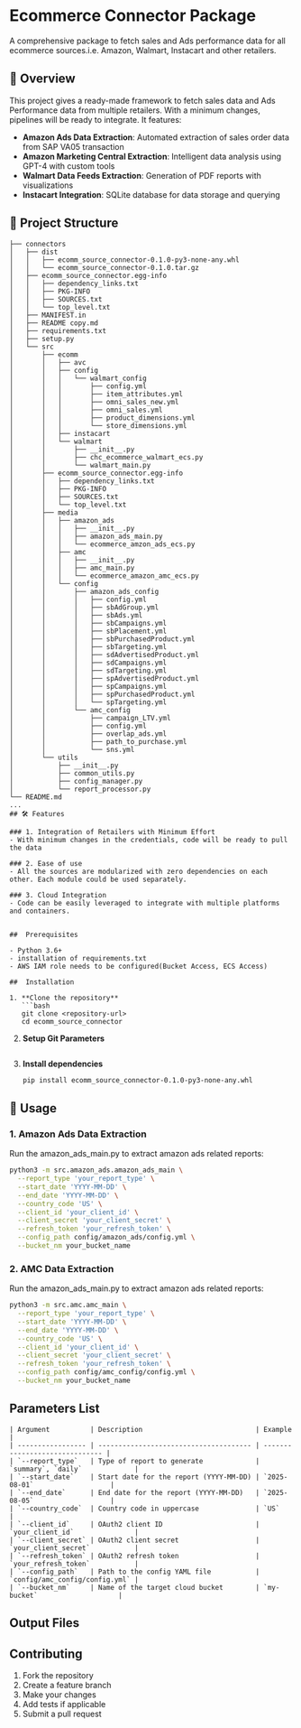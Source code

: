 # Ecommerce Connector Package 

A comprehensive package to fetch sales and Ads performance data for all ecommerce sources.i.e. Amazon, Walmart, Instacart and other retailers.

## 🚀 Overview

This project gives a ready-made framework to fetch sales data and Ads Performance data from multiple retailers. With a minimum changes, pipelines will be ready to integrate. It features:

- **Amazon Ads Data Extraction**: Automated extraction of sales order data from SAP VA05 transaction
- **Amazon Marketing Central Extraction**: Intelligent data analysis using GPT-4 with custom tools
- **Walmart Data Feeds Extraction**: Generation of PDF reports with visualizations
- **Instacart Integration**: SQLite database for data storage and querying


## 📁 Project Structure

```
├── connectors
│   ├── dist
│   │   ├── ecomm_source_connector-0.1.0-py3-none-any.whl
│   │   └── ecomm_source_connector-0.1.0.tar.gz
│   ├── ecomm_source_connector.egg-info
│   │   ├── dependency_links.txt
│   │   ├── PKG-INFO
│   │   ├── SOURCES.txt
│   │   └── top_level.txt
│   ├── MANIFEST.in
│   ├── README copy.md
│   ├── requirements.txt
│   ├── setup.py
│   └── src
│       ├── ecomm
│       │   ├── avc
│       │   ├── config
│       │   │   └── walmart_config
│       │   │       ├── config.yml
│       │   │       ├── item_attributes.yml
│       │   │       ├── omni_sales_new.yml
│       │   │       ├── omni_sales.yml
│       │   │       ├── product_dimensions.yml
│       │   │       └── store_dimensions.yml
│       │   ├── instacart
│       │   └── walmart
│       │       ├── __init__.py
│       │       ├── chc_ecommerce_walmart_ecs.py
│       │       └── walmart_main.py
│       ├── ecomm_source_connector.egg-info
│       │   ├── dependency_links.txt
│       │   ├── PKG-INFO
│       │   ├── SOURCES.txt
│       │   └── top_level.txt
│       ├── media
│       │   ├── amazon_ads
│       │   │   ├── __init__.py
│       │   │   ├── amazon_ads_main.py
│       │   │   └── ecommerce_amzon_ads_ecs.py
│       │   ├── amc
│       │   │   ├── __init__.py
│       │   │   ├── amc_main.py
│       │   │   └── ecommerce_amazon_amc_ecs.py
│       │   └── config
│       │       ├── amazon_ads_config
│       │       │   ├── config.yml
│       │       │   ├── sbAdGroup.yml
│       │       │   ├── sbAds.yml
│       │       │   ├── sbCampaigns.yml
│       │       │   ├── sbPlacement.yml
│       │       │   ├── sbPurchasedProduct.yml
│       │       │   ├── sbTargeting.yml
│       │       │   ├── sdAdvertisedProduct.yml
│       │       │   ├── sdCampaigns.yml
│       │       │   ├── sdTargeting.yml
│       │       │   ├── spAdvertisedProduct.yml
│       │       │   ├── spCampaigns.yml
│       │       │   ├── spPurchasedProduct.yml
│       │       │   └── spTargeting.yml
│       │       └── amc_config
│       │           ├── campaign_LTV.yml
│       │           ├── config.yml
│       │           ├── overlap_ads.yml
│       │           ├── path_to_purchase.yml
│       │           └── sns.yml
│       └── utils
│           ├── __init__.py
│           ├── common_utils.py
│           ├── config_manager.py
│           └── report_processor.py
└── README.md
...
## 🛠️ Features

### 1. Integration of Retailers with Minimum Effort
- With minimum changes in the credentials, code will be ready to pull the data

### 2. Ease of use
- All the sources are modularized with zero dependencies on each other. Each module could be used separately.

### 3. Cloud Integration
- Code can be easily leveraged to integrate with multiple platforms and containers.


##  Prerequisites

- Python 3.6+
- installation of requirements.txt
- AWS IAM role needs to be configured(Bucket Access, ECS Access)

##  Installation

1. **Clone the repository**
   ```bash
   git clone <repository-url>
   cd ecomm_source_connector
   ```
2. **Setup Git Parameters**
   ```bash
   ```

3. **Install dependencies**
   ```bash
   pip install ecomm_source_connector-0.1.0-py3-none-any.whl
   ```


## 🚀 Usage

### 1. Amazon Ads Data Extraction
Run the amazon_ads_main.py to extract amazon ads related reports:

```bash
python3 -m src.amazon_ads.amazon_ads_main \
  --report_type 'your_report_type' \
  --start_date 'YYYY-MM-DD' \
  --end_date 'YYYY-MM-DD' \
  --country_code 'US' \
  --client_id 'your_client_id' \
  --client_secret 'your_client_secret' \
  --refresh_token 'your_refresh_token' \
  --config_path config/amazon_ads/config.yml \
  --bucket_nm your_bucket_name
```

### 2. AMC Data Extraction
Run the amazon_ads_main.py to extract amazon ads related reports:

```bash
python3 -m src.amc.amc_main \
  --report_type 'your_report_type' \
  --start_date 'YYYY-MM-DD' \
  --end_date 'YYYY-MM-DD' \
  --country_code 'US' \
  --client_id 'your_client_id' \
  --client_secret 'your_client_secret' \
  --refresh_token 'your_refresh_token' \
  --config_path config/amc_config/config.yml \
  --bucket_nm your_bucket_name
```

##  Parameters List
```
| Argument          | Description                            | Example                        |
| ----------------- | -------------------------------------- | ------------------------------ |
| `--report_type`   | Type of report to generate             | `summary`, `daily`             |
| `--start_date`    | Start date for the report (YYYY-MM-DD) | `2025-08-01`                   |
| `--end_date`      | End date for the report (YYYY-MM-DD)   | `2025-08-05`                   |
| `--country_code`  | Country code in uppercase              | `US`                           |
| `--client_id`     | OAuth2 client ID                       | `your_client_id`               |
| `--client_secret` | OAuth2 client secret                   | `your_client_secret`           |
| `--refresh_token` | OAuth2 refresh token                   | `your_refresh_token`           |
| `--config_path`   | Path to the config YAML file           | `config/amc_config/config.yml` |
| `--bucket_nm`     | Name of the target cloud bucket        | `my-bucket`                    |

```

##  Output Files





## Contributing

1. Fork the repository
2. Create a feature branch
3. Make your changes
4. Add tests if applicable
5. Submit a pull request


